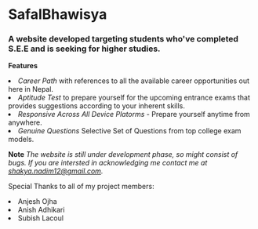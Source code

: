 <h1>SafalBhawisya </h1>
<h3>A website developed targeting students who've completed S.E.E and is seeking for higher studies. </h3>

<b> Features </b>

<li><i>Career Path</i> with references to all the available career opportunities out here in Nepal.</li>
<li><i>Aptitude Test</i> to prepare yourself for the upcoming entrance exams that provides suggestions according to your inherent skills.</li>
<li><i>Responsive Across All Device Platorms</i> - Prepare yourself anytime from anywhere. </li>
<li><i>Genuine Questions</i> Selective Set of Questions from top college exam models.</li>

<b>Note</b> <i> The website is still under development phase, so might consist of bugs. If you are intersted in acknowledging me contact me at shakya.nadim12@gmail.com. </i>
<p>Special Thanks to all of my project members: 
  <li>Anjesh Ojha</li>
  <li>Anish Adhikari</li>
  <li>Subish Lacoul</li>
</p>
<!--
Project Supervisor: <a href = ''>Dr. Rabindra Bista</a>
Project Co-ordinator: <a href = ''>Dr. Gajendra Sharma </a>
Project Evaluator: <a href = ''> Mr. Sameer Tamrakar </a> -->
